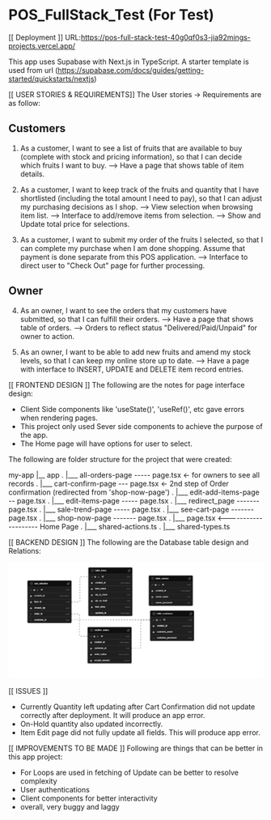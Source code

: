 # POS_FullStack_Test (For Test)

[[ Deployment ]]
URL:https://pos-full-stack-test-40g0qf0s3-jia92mings-projects.vercel.app/

This app uses Supabase with Next.js in TypeScript. A starter template is used from url (https://supabase.com/docs/guides/getting-started/quickstarts/nextjs)

[[ USER STORIES & REQUIREMENTS]]
The User stories -> Requirements are as follow:

Customers
-------------------
1. As a customer, I want to see a list of fruits that are available to buy (complete with stock and pricing information), so that I can decide which fruits I want to buy.
--> Have a page that shows table of item details.
   
2. As a customer, I want to keep track of the fruits and quantity that I have shortlisted (including the total amount I need to pay), so that I can adjust my purchasing decisions as I shop.
--> View selection when browsing item list.
--> Interface to add/remove items from selection.
--> Show and Update total price for selections.

3. As a customer, I want to submit my order of the fruits I selected, so that I can complete my purchase when I am done shopping. Assume that payment is done separate from this POS application.
--> Interface to direct user to "Check Out" page for further processing.

Owner
----------
4. As an owner, I want to see the orders that my customers have submitted, so that I can fulfill their orders.
--> Have a page that shows table of orders.
--> Orders to reflect status "Delivered/Paid/Unpaid" for owner to action.

6. As an owner, I want to be able to add new fruits and amend my stock levels, so that I can keep my online store up to date.
--> Have a page with interface to INSERT, UPDATE and DELETE item record entries.

[[ FRONTEND DESIGN ]]
The following are the notes for page interface design:
- Client Side components like 'useState()', 'useRef()', etc gave errors when rendering pages.
- This project only used Sever side components to achieve the purpose of the app.
- The Home page will have options for user to select.

The following are folder structure for the project that were created:

my-app
|__ app
.    |___ all-orders-page  ----- page.tsx <- for owners to see all records
.    |___ cart-confirm-page  --- page.tsx <- 2nd step of Order confirmation (redirected from 'shop-now-page')
.    |___ edit-add-items-page -- page.tsx
.    |___ edit-items-page  ----- page.tsx
.    |___ redirect_page  ------- page.tsx
.    |___ sale-trend-page  ----- page.tsx
.    |___ see-cart-page  ------- page.tsx
.    |___ shop-now-page  ------- page.tsx
.    |___ page.tsx	<-------------------- Home Page
.    |___ shared-actions.ts
.    |___ shared-types.ts

[[ BACKEND DESIGN ]]
The following are the Database table design and Relations:

<img alt="Database Schema" src="https://github.com/jia92ming/POS_FullStack_Test/blob/main/supabase-schema-pos-test.png">

[[ ISSUES ]]
- Currently Quantity left updating after Cart Confirmation did not update correctly after deployment. It will produce an app error.
- On-Hold quantity also updated incorrectly.
- Item Edit page did not fully update all fields. This will produce app error.

[[ IMPROVEMENTS TO BE MADE ]]
Following are things that can be better in this app project:
- For Loops are used in fetching of Update can be better to resolve complexity
- User authentications
- Client components for better interactivity
- overall, very buggy and laggy
